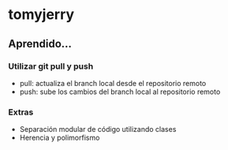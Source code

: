 # tomyjerry

## Aprendido...

### Utilizar git pull y push
- pull: actualiza el branch local desde el repositorio remoto
- push: sube los cambios del branch local al repositorio remoto

### Extras
- Separación modular de código utilizando clases
- Herencia y polimorfismo
